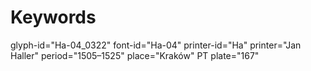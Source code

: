 # Keywords
glyph-id="Ha-04_0322"
font-id="Ha-04"
printer-id="Ha"
printer="Jan Haller"
period="1505–1525"
place="Kraków"
PT plate="167"
